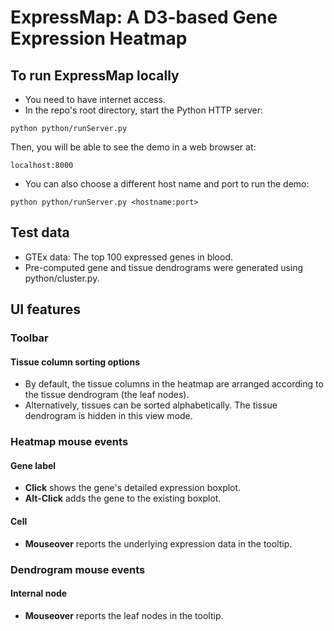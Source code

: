# ExpressMap: A D3-based Gene Expression Heatmap

## To run ExpressMap locally
- You need to have internet access. 
- In the repo's root directory, start the Python HTTP server:

```python python/runServer.py```

Then, you will be able to see the demo in a web browser at: 

```localhost:8000```

- You can also choose a different host name and port to run the demo:

```python python/runServer.py <hostname:port>```

## Test data 
- GTEx data: The top 100 expressed genes in blood. 
- Pre-computed gene and tissue dendrograms were generated using python/cluster.py.

## UI features
### Toolbar
#### Tissue column sorting options 
- By default, the tissue columns in the heatmap are arranged according to the tissue dendrogram (the leaf nodes). 
- Alternatively, tissues can be sorted alphabetically. The tissue dendrogram is hidden in this view mode.

### Heatmap mouse events
#### Gene label
- **Click** shows the gene's detailed expression boxplot.
- **Alt-Click** adds the gene to the existing boxplot.
#### Cell
- **Mouseover** reports the underlying expression data in the tooltip.

### Dendrogram mouse events
#### Internal node
- **Mouseover** reports the leaf nodes in the tooltip.




